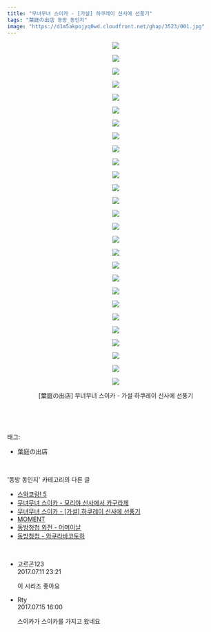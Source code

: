 ```yaml
---
title: "무녀무녀 스이카 - [가설] 하쿠레이 신사에 선풍기"
tags: "葉庭の出店 동방_동인지"
image: "https://d1m5akpojyq0wd.cloudfront.net/ghap/3523/001.jpg"
---
```

<div class="article">
<p style="text-align: center; clear: none; float: none;"><img src="{{ site.imgserver6 }}/ghap/3523/001.jpg"/></p>
<p style="text-align: center; clear: none; float: none;"><img src="{{ site.imgserver6 }}/ghap/3523/002.jpg"/></p>
<p style="text-align: center; clear: none; float: none;"><img src="{{ site.imgserver6 }}/ghap/3523/003.jpg"/></p>
<p style="text-align: center; clear: none; float: none;"><img src="{{ site.imgserver6 }}/ghap/3523/004.jpg"/></p>
<p style="text-align: center; clear: none; float: none;"><img src="{{ site.imgserver6 }}/ghap/3523/005.jpg"/></p>
<p style="text-align: center; clear: none; float: none;"><img src="{{ site.imgserver6 }}/ghap/3523/006.jpg"/></p>
<p style="text-align: center; clear: none; float: none;"><img src="{{ site.imgserver6 }}/ghap/3523/007.jpg"/></p>
<p style="text-align: center; clear: none; float: none;"><img src="{{ site.imgserver6 }}/ghap/3523/008.jpg"/></p>
<p style="text-align: center; clear: none; float: none;"><img src="{{ site.imgserver6 }}/ghap/3523/009.jpg"/></p>
<p style="text-align: center; clear: none; float: none;"><img src="{{ site.imgserver6 }}/ghap/3523/010.jpg"/></p>
<p style="text-align: center; clear: none; float: none;"><img src="{{ site.imgserver6 }}/ghap/3523/011.jpg"/></p>
<p style="text-align: center; clear: none; float: none;"><img src="{{ site.imgserver6 }}/ghap/3523/012.jpg"/></p>
<p style="text-align: center; clear: none; float: none;"><img src="{{ site.imgserver6 }}/ghap/3523/013.jpg"/></p>
<p style="text-align: center; clear: none; float: none;"><img src="{{ site.imgserver6 }}/ghap/3523/014.jpg"/></p>
<p style="text-align: center; clear: none; float: none;"><img src="{{ site.imgserver6 }}/ghap/3523/015.jpg"/></p>
<p style="text-align: center; clear: none; float: none;"><img src="{{ site.imgserver6 }}/ghap/3523/016.jpg"/></p>
<p style="text-align: center; clear: none; float: none;"><img src="{{ site.imgserver6 }}/ghap/3523/017.jpg"/></p>
<p style="text-align: center; clear: none; float: none;"><img src="{{ site.imgserver6 }}/ghap/3523/018.jpg"/></p>
<p style="text-align: center; clear: none; float: none;"><img src="{{ site.imgserver6 }}/ghap/3523/019.jpg"/></p>
<p style="text-align: center; clear: none; float: none;"><img src="{{ site.imgserver6 }}/ghap/3523/020.jpg"/></p>
<p style="text-align: center; clear: none; float: none;"><img src="{{ site.imgserver6 }}/ghap/3523/021.jpg"/></p>
<p style="text-align: center; clear: none; float: none;"><img src="{{ site.imgserver6 }}/ghap/3523/022.jpg"/></p>
<p style="text-align: center; clear: none; float: none;"><img src="{{ site.imgserver6 }}/ghap/3523/023.jpg"/></p>
<p style="text-align: center; clear: none; float: none;"><img src="{{ site.imgserver6 }}/ghap/3523/024.jpg"/></p>
<p style="text-align: center; clear: none; float: none;"><img src="{{ site.imgserver6 }}/ghap/3523/025.jpg"/></p>
<p style="text-align: center; clear: none; float: none;"><img src="{{ site.imgserver6 }}/ghap/3523/026.jpg"/></p>
<p style="text-align: center; clear: none; float: none;"><img src="{{ site.imgserver6 }}/ghap/3523/027.jpg"/></p>
<p style="text-align: center; clear: none; float: none;">[葉庭の出店] 무녀무녀 스이카 - 가설 하쿠레이 신사에 선풍기</p>
<p><br/></p>
</div><br/>
<div class="tagTrail">
<p>태그: </p>
<ul>
<li>葉庭の出店</li>
</ul>
</div><br/>
<div class="another">
<p>'동방 동인지' 카테고리의 다른 글</p>
<ul>
<li><a href="/ghap_3525">스와코랑! 5</a></li>
<li><a href="/ghap_3524">무녀무녀 스이카 - 모리야 신사에서 카구라제</a></li>
<li><a href="/ghap_3523">무녀무녀 스이카 - [가설] 하쿠레이 신사에 선풍기</a></li>
<li><a href="/ghap_3522">MOMENT</a></li>
<li><a href="/ghap_3521">동방청첩 외전 - 어머이날</a></li>
<li><a href="/ghap_3520">동방청첩 - 와쿠라바코토하</a></li>
</ul>
</div><br/>
<div class="cb_module cb_fluid">
<div class="cb_wrt cb_profile">
<div class="comment">
<ul>
<li class="cb_thumb_off" id="comment15033985">
<div class="cb_comment_area">
<div class="cb_info_area">
<div class="cb_section">
<span class="cb_nick_name">고르곤123</span>
</div>
<div class="cb_section">
<span class="cb_date">2017.07.11 23:21 </span>
</div>
</div>
<div class="cb_dsc_comment">
<p class="cb_dsc">
											이 시리즈 좋아요<br/>
</p>
</div>
</div></li>
<li class="cb_thumb_off" id="comment15036443">
<div class="cb_comment_area">
<div class="cb_info_area">
<div class="cb_section">
<span class="cb_nick_name">Rty</span>
</div>
<div class="cb_section">
<span class="cb_date">2017.07.15 16:00 </span>
</div>
</div>
<div class="cb_dsc_comment">
<p class="cb_dsc">
											스이카가 스이카를 가지고 왔네요
										</p>
</div>
</div></li>
</ul>
</div>
</div><!-- commentList close -->
</div><br/>
